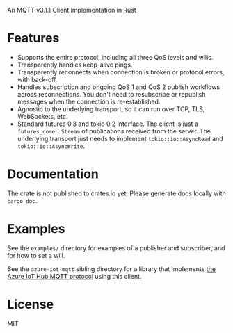 An MQTT v3.1.1 Client implementation in Rust


# Features

- Supports the entire protocol, including all three QoS levels and wills.
- Transparently handles keep-alive pings.
- Transparently reconnects when connection is broken or protocol errors, with back-off.
- Handles subscription and ongoing QoS 1 and QoS 2 publish workflows across reconnections. You don't need to resubscribe or republish messages when the connection is re-established.
- Agnostic to the underlying transport, so it can run over TCP, TLS, WebSockets, etc.
- Standard futures 0.3 and tokio 0.2 interface. The client is just a `futures_core::Stream` of publications received from the server. The underlying transport just needs to implement `tokio::io::AsyncRead` and `tokio::io::AsyncWrite`.


# Documentation

The crate is not published to crates.io yet. Please generate docs locally with `cargo doc`.


# Examples

See the `examples/` directory for examples of a publisher and subscriber, and for how to set a will.

See the `azure-iot-mqtt` sibling directory for a library that implements [the Azure IoT Hub MQTT protocol](https://docs.microsoft.com/en-us/azure/iot-hub/iot-hub-mqtt-support) using this client.


# License

MIT
